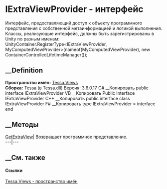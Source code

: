 # IExtraViewProvider - интерфейс
Интерфейс, предоставляющий доступ к объекту программного представления с
собственной метаинформацией и логикой выполнения.
Классы, реализующие интерфейс, должны быть зарегистрированы в Unity по разным
именам: UnityContainer.RegisterType<IExtraViewProvider,
MyComputedViewProvider>(nameof(MyComputedViewProvider), new
ContainerControlledLifetimeManager());
##  __Definition
 **Пространство имён:** [Tessa.Views](N_Tessa_Views.htm)  
 **Сборка:** Tessa (в Tessa.dll) Версия: 3.6.0.17
C# __Копировать
     public interface IExtraViewProvider
VB __Копировать
     Public Interface IExtraViewProvider
C++ __Копировать
     public interface class IExtraViewProvider
F# __Копировать
     type IExtraViewProvider = interface end
##  __Методы
[GetExtraView](M_Tessa_Views_IExtraViewProvider_GetExtraView.htm)|  Возвращает
программное представление.  
---|---  
## __См. также
#### Ссылки
[Tessa.Views - пространство имён](N_Tessa_Views.htm)
